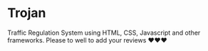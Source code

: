 # Trojan
Traffic Regulation System using HTML, CSS, Javascript and other frameworks. Please to well to add your reviews ❤️❤️❤️

